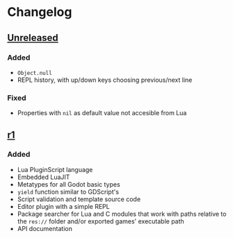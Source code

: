 # Changelog
## [Unreleased]
### Added
- `Object.null`
- REPL history, with up/down keys choosing previous/next line

### Fixed
- Properties with `nil` as default value not accesible from Lua


## [r1]
### Added
- Lua PluginScript language
- Embedded LuaJIT
- Metatypes for all Godot basic types
- `yield` function similar to GDScript's
- Script validation and template source code
- Editor plugin with a simple REPL
- Package searcher for Lua and C modules that work with paths relative to
  the `res://` folder and/or exported games' executable path
- API documentation


[Unreleased]: https://github.com/gilzoide/godot-lua-pluginscript/compare/r1...HEAD
[r1]: https://github.com/gilzoide/godot-lua-pluginscript/releases/tag/r1
